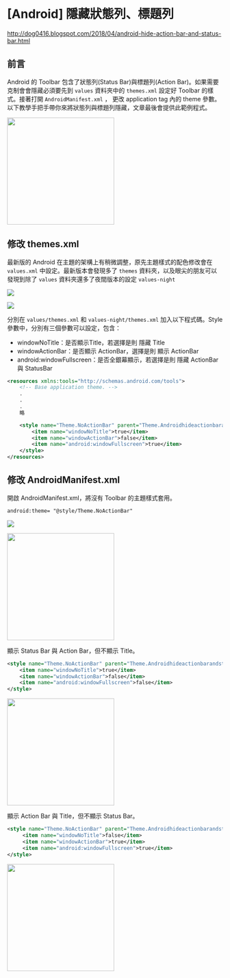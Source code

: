 
# [Android] 隱藏狀態列、標題列

http://dog0416.blogspot.com/2018/04/android-hide-action-bar-and-status-bar.html

## 前言
Android 的 Toolbar 包含了狀態列(Status Bar)與標題列(Action Bar)。如果需要克制會會隱藏必須要先到 `values` 資料夾中的 `themes.xml` 設定好 Toolbar 的樣式。接著打開 `AndroidManifest.xml` ， 更改 application tag 內的 theme 參數。以下教學手把手帶你來將狀態列與標題列隱藏，文章最後會提供此範例程式。

<img src="/images/posts/android/2021/img1100309-1.png" width="250px">

## 修改 themes.xml
最新版的 Android 在主題的架構上有稍微調整，原先主題樣式的配色修改會在 `values.xml` 中設定。最新版本會發現多了 `themes` 資料夾，以及眼尖的朋友可以發現到除了 `values` 資料夾還多了夜間版本的設定 `values-night`

![](/images/posts/android/2021/img1100309-2.png)

![](/images/posts/android/2021/img1100309-3.png)

分別在 `values/themes.xml` 和 `values-night/themes.xml` 加入以下程式碼。Style 參數中，分別有三個參數可以設定，包含：

 - windowNoTitle：是否顯示Title，若選擇是則 隱藏 Title
 - windowActionBar：是否顯示 ActionBar，選擇是則 顯示 ActionBar
 - android:windowFullscreen：是否全銀幕顯示，若選擇是則 隱藏 ActionBar 與 StatusBar

```xml
<resources xmlns:tools="http://schemas.android.com/tools">
    <!-- Base application theme. -->
    .
    .
    .
    略

    <style name="Theme.NoActionBar" parent="Theme.Androidhideactionbarandstatusbar">
        <item name="windowNoTitle">true</item>
        <item name="windowActionBar">false</item>
        <item name="android:windowFullscreen">true</item>
    </style>
</resources>
```

## 修改 AndroidManifest.xml
開啟 AndroidManifest.xml，將沒有 Toolbar 的主題樣式套用。

```xml
android:theme= "@style/Theme.NoActionBar"
```

![](/images/posts/android/2021/img1100309-5.png)

<img src="/images/posts/android/2021/img1100309-4.png" width="250px">


顯示 Status Bar 與 Action Bar，但不顯示 Title。

```xml
<style name="Theme.NoActionBar" parent="Theme.Androidhideactionbarandstatusbar">
    <item name="windowNoTitle">true</item>
    <item name="windowActionBar">false</item>
    <item name="android:windowFullscreen">false</item>
</style>
```

<img src="/images/posts/android/2021/img1100309-6.png" width="250px">

顯示 Action Bar 與 Title，但不顯示 Status Bar。

```xml
<style name="Theme.NoActionBar" parent="Theme.Androidhideactionbarandstatusbar">
     <item name="windowNoTitle">false</item>
     <item name="windowActionBar">true</item>
     <item name="android:windowFullscreen">true</item>
</style>
```

<img src="/images/posts/android/2021/img1100309-7.png" width="250px">